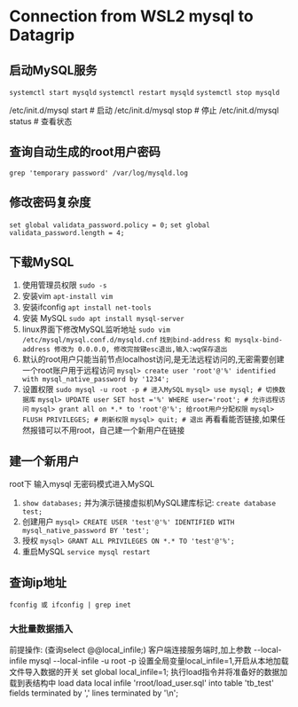 # Connection from WSL2 mysql to Datagrip

## 启动MySQL服务
`systemctl start mysqld`
`systemctl restart mysqld`
`systemctl stop mysqld`

/etc/init.d/mysql start # 启动
/etc/init.d/mysql stop # 停止
/etc/init.d/mysql status # 查看状态

## 查询自动生成的root用户密码
`grep 'temporary password' /var/log/mysqld.log`

## 修改密码复杂度
`set global validata_password.policy = 0;`
`set global validata_password.length = 4;`

## 下载MySQL
1. 使用管理员权限
` sudo -s `
2. 安装vim
`apt-install vim`
3. 安装ifconfig
`apt install net-tools`
4. 安装 MySQL
`sudo apt install mysql-server`
5. linux界面下修改MySQL监听地址 
`sudo vim /etc/mysql/mysql.conf.d/mysqld.cnf`
`找到bind-address 和 mysqlx-bind-address 修改为 0.0.0.0, 修改完按键esc退出,输入:wq保存退出`
6. 默认的root用户只能当前节点localhost访问,是无法远程访问的,无密需要创建一个root账户用于远程访问
`mysql> create user 'root'@'%' identified with mysql_native_password by '1234';`
7. 设置权限
`sudo mysql -u root -p # 进入MySQL`
`mysql> use mysql; # 切换数据库`
`mysql> UPDATE user SET host ='%' WHERE user='root'; # 允许远程访问`
`mysql> grant all on *.* to 'root'@'%'; 给root用户分配权限`
`mysql> FLUSH PRIVILEGES; # 刷新权限`
`mysql> quit; # 退出`
再看看能否链接,如果任然报错可以不用root，自己建一个新用户在链接

## 建一个新用户
root下 输入mysql 无密码模式进入MySQL
1. `show databases;`
并为演示链接虚拟机MySQL建库标记: `create database test;`
2. 创建用户
`mysql> CREATE USER 'test'@'%' IDENTIFIED WITH mysql_native_password BY 'test';`
3. 授权
`mysql> GRANT ALL PRIVILEGES ON *.* TO 'test'@'%';`
4. 重启MySQL
`service mysql restart`

## 查询ip地址
`fconfig 或 ifconfig | grep inet`


### 大批量数据插入
前提操作: (查询select @@local_infile;)
客户端连接服务端时,加上参数 --local-infile
mysql --local-infile -u root -p
设置全局变量local_infile=1,开启从本地加载文件导入数据的开关
set global local_infile=1;
执行load指令并将准备好的数据加载到表结构中
load data local infile 'rroot/load_user.sql' into table 'tb_test' fields terminated by ',' lines terminated by '\n';